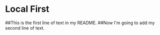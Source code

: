 # Local First

##This is the first line of text in my README.
##Now I'm going to add my second line of text.